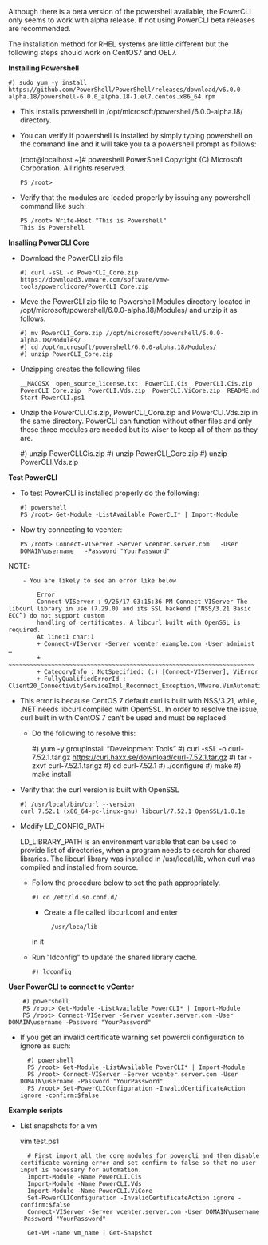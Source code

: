 Although there is a beta version of the powershell available, the PowerCLI only seems to work with alpha release. If not using PowerCLI beta releases are recommended.

The installation method for RHEL systems are little different but the following steps should work on CentOS7 and OEL7.

**Installing Powershell**

    #) sudo yum -y install https://github.com/PowerShell/PowerShell/releases/download/v6.0.0-alpha.18/powershell-6.0.0_alpha.18-1.el7.centos.x86_64.rpm
    
- This installs powershell in /opt/microsoft/powershell/6.0.0-alpha.18/ directory.

- You can verify if powershell is installed by simply typing powershell on the command line and it will take you ta a powershell prompt as follows:
       
     [root@localhost ~]# powershell
     PowerShell
     Copyright (C) Microsoft Corporation. All rights reserved.

      PS /root>
                
- Verify that the modules are loaded properly by issuing any powershell command like such:

      PS /root> Write-Host "This is Powershell"
      This is Powershell

**Insalling PowerCLI Core**
    
- Download the PowerCLI zip file
    
      #) curl -sSL -o PowerCLI_Core.zip https://download3.vmware.com/software/vmw-tools/powerclicore/PowerCLI_Core.zip
    
- Move the PowerCLI zip file to Powershell Modules directory located in /opt/microsoft/powershell/6.0.0-alpha.18/Modules/ and unzip it as follows.
        
      #) mv PowerCLI_Core.zip //opt/microsoft/powershell/6.0.0-alpha.18/Modules/
      #) cd /opt/microsoft/powershell/6.0.0-alpha.18/Modules/
      #) unzip PowerCLI_Core.zip
        
- Unzipping creates the following files
    
      __MACOSX  open_source_license.txt  PowerCLI.Cis  PowerCLI.Cis.zip  PowerCLI_Core.zip  PowerCLI.Vds.zip  PowerCLI.ViCore.zip  README.md  Start-PowerCLI.ps1
        
- Unzip the PowerCLI.Cis.zip, PowerCLI_Core.zip and PowerCLI.Vds.zip in the same directory. PowerCLI can function without other files and only these three modules are 
needed but its wiser to keep all of them as they are.

    #) unzip PowerCLI.Cis.zip
    #) unzip PowerCLI_Core.zip
    #) unzip PowerCLI.Vds.zip
    
    
**Test PowerCLI**
    
- To test PowerCLI is installed properly do the following:
    
      #) powershell
      PS /root> Get-Module -ListAvailable PowerCLI* | Import-Module
        
- Now try connecting to vcenter:
        
      PS /root> Connect-VIServer -Server vcenter.server.com   -User DOMAIN\username   -Password "YourPassword"
        
NOTE:
    
        - You are likely to see an error like below
    
            Error
            Connect-VIServer : 9/26/17 03:15:36 PM Connect-VIServer The libcurl library in use (7.29.0) and its SSL backend (“NSS/3.21 Basic ECC”) do not support custom 
            handling of certificates. A libcurl built with OpenSSL is required.
            At line:1 char:1
            + Connect-VIServer -Server vcenter.example.com -User administ …
            + ~~~~~~~~~~~~~~~~~~~~~~~~~~~~~~~~~~~~~~~~~~~~~~~~~~~~~~~~~~~~~~~~~~~~~
            + CategoryInfo : NotSpecified: (:) [Connect-VIServer], ViError
            + FullyQualifiedErrorId : Client20_ConnectivityServiceImpl_Reconnect_Exception,VMware.VimAutomation.ViCore.Cmdlets.Commands.ConnectVIServer
            
    
- This error is because CentOS 7 default curl is built with NSS/3.21, while, .NET needs libcurl compiled with OpenSSL. In order to resolve the issue, curl built in
with CentOS 7 can’t be used and must be replaced.        
        
    - Do the following to resolve this:
            
        #) yum -y groupinstall “Development Tools”
        #) curl -sSL -o curl-7.52.1.tar.gz https://curl.haxx.se/download/curl-7.52.1.tar.gz
        #) tar -zxvf curl-7.52.1.tar.gz
        #) cd curl-7.52.1
        #) ./configure
        #) make
        #) make install
        
- Verify that the curl version is built with OpenSSL
            
      #) /usr/local/bin/curl --version
      curl 7.52.1 (x86_64-pc-linux-gnu) libcurl/7.52.1 OpenSSL/1.0.1e
                
                
- Modify LD_CONFIG_PATH

    LD_LIBRARY_PATH is an environment variable that can be used to provide list of directories, when a program needs to search for shared libraries. The libcurl library 
    was installed in /usr/local/lib, when curl was compiled and installed from source.

    - Follow the procedure below to set the path appropriately.
            
          #) cd /etc/ld.so.conf.d/
            
        - Create a file called libcurl.conf and enter
                
                /usr/loca/lib
                 
        in it
                
    - Run "ldconfig" to update the shared library cache.
            
          #) ldconfig
            
**User PowerCLI to connect to vCenter**
    
        #) powershell
        PS /root> Get-Module -ListAvailable PowerCLI* | Import-Module
        PS /root> Connect-VIServer -Server vcenter.server.com -User DOMAIN\username -Password "YourPassword"

- If you get an invalid certificate warning set powercli configuration to ignore as such:
    
        #) powershell
        PS /root> Get-Module -ListAvailable PowerCLI* | Import-Module
        PS /root> Connect-VIServer -Server vcenter.server.com -User DOMAIN\username -Password "YourPassword"
        PS /root> Set-PowerCLIConfiguration -InvalidCertificateAction ignore -confirm:$false
    
    
**Example scripts**

- List snapshots for a vm
        
    vim test.ps1
        
        # First import all the core modules for powercli and then disable certificate warning error and set confirm to false so that no user input is necessary for automation.
        Import-Module -Name PowerCLI.Cis
        Import-Module -Name PowerCLI.Vds
        Import-Module -Name PowerCLI.ViCore
        Set-PowerCLIConfiguration -InvalidCertificateAction ignore -confirm:$false
        Connect-VIServer -Server vcenter.server.com -User DOMAIN\username -Password "YourPassword"
    
        Get-VM -name vm_name | Get-Snapshot
    
    
    
    
    
